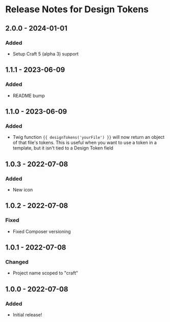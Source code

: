 # Release Notes for Design Tokens

## 2.0.0 - 2024-01-01

### Added
- Setup Craft 5 (alpha 3) support

## 1.1.1 - 2023-06-09

### Added
- README bump

## 1.1.0 - 2023-06-09

### Added
- Twig function `{{ designTokens('yourFile') }}` will now return an object of that file's tokens. This is useful when you want to use a token in a template, but it isn't tied to a Design Token field

## 1.0.3 - 2022-07-08

### Added
- New icon

## 1.0.2 - 2022-07-08

### Fixed
- Fixed Composer versioning

## 1.0.1 - 2022-07-08

### Changed
- Project name scoped to "craft"

## 1.0.0 - 2022-07-08

### Added
- Initial release!
